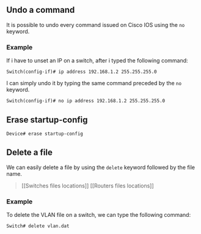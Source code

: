 ## Undo a command
It is possible to undo every command issued on Cisco IOS using the `no` keyword.
### Example
If i have to unset an IP on a switch, after i typed the following command:
```
Switch(config-if)# ip address 192.168.1.2 255.255.255.0
```
I can simply undo it by typing the same command preceded by the `no` keyword.
```
Switch(config-if)# no ip address 192.168.1.2 255.255.255.0
```
## Erase startup-config
```
Device# erase startup-config
```
## Delete a file
We can easily delete a file by using the `delete` keyword followed by the file name.
> [[Switches files locations]]
> [[Routers files locations]]
### Example
To delete the VLAN file on a switch, we can type the following command:
```
Switch# delete vlan.dat
```
